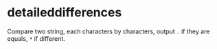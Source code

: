 # detaileddifferences

Compare two string, each characters by characters, output `.` if they are equals, `*` if different.
